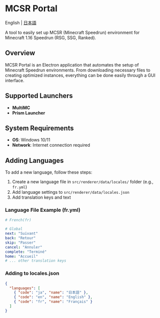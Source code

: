 # MCSR Portal

English | [日本語](README.md)

A tool to easily set up MCSR (Minecraft Speedrun) environment for Minecraft 1.16 Speedrun (RSG, SSG, Ranked).

## Overview

MCSR Portal is an Electron application that automates the setup of Minecraft Speedrun environments. From downloading necessary files to creating optimized instances, everything can be done easily through a GUI interface.

## Supported Launchers

- **MultiMC**
- **Prism Launcher**

## System Requirements

- **OS**: Windows 10/11
- **Network**: Internet connection required

## Adding Languages

To add a new language, follow these steps:

1. Create a new language file in `src/renderer/data/locales/` folder (e.g., `fr.yml`)
2. Add language settings to `src/renderer/data/locales.json`
3. Add translation keys and text

### Language File Example (fr.yml)
```yaml
# French(fr)

# Global
next: "Suivant"
back: "Retour"
skip: "Passer"
cancel: "Annuler"
complete: "Terminé"
home: "Accueil"
# ... other translation keys
```

### Adding to locales.json
```json
{
  "languages": [
    { "code": "ja", "name": "日本語" },
    { "code": "en", "name": "English" },
    { "code": "fr", "name": "Français" }
  ]
}
```